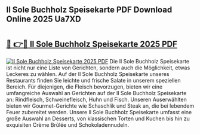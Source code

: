 ## Il Sole Buchholz Speisekarte PDF Download Online 2025 Ua7XD

# <h2><a href="http://gc7oh2.nevu.top/?p=Il+Sole+Buchholz+Speisekarte">🔗 👉🔴 Il Sole Buchholz Speisekarte 2025 PDF</a></h2>

[![Il Sole Buchholz Speisekarte 2025 PDF](https://i.imgur.com/dBaPXMq.png)](http://gc7oh2.nevu.top/?p=Il+Sole+Buchholz+Speisekarte)
Die Il Sole Buchholz Speisekarte ist nicht nur eine Liste von Gerichten, sondern auch die Möglichkeit, etwas Leckeres zu wählen. Auf der Il Sole Buchholz Speisekarte unseres Restaurants finden Sie leichte und frische Salate in unserem speziellen Bereich. Für diejenigen, die Fleisch bevorzugen, bieten wir eine umfangreiche Auswahl an Gerichten auf der Il Sole Buchholz Speisekarte an: Rindfleisch, Schweinefleisch, Huhn und Fisch. Unseren Auserwählten bieten wir Gourmet-Gerichte wie Schaschlik und Steak an, die bei lebendem Feuer zubereitet werden. Unsere Il Sole Buchholz Speisekarte umfasst eine große Auswahl an Desserts, von klassischen Torten und Kuchen bis hin zu exquisiten Crème Brûlée und Schokoladennudeln.
